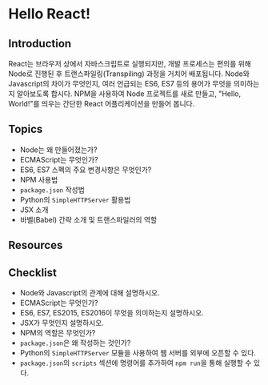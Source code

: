 # Hello React!

## <a name="introduction">Introduction

React는 브라우저 상에서 자바스크립트로 실행되지만, 개발 프로세스는 편의를 위해 Node로 진행된 후 트랜스파일링(Transpiling) 과정을 거치어 배포됩니다. Node와 Javascript의 차이가 무엇인지, 여러 언급되는 ES6, ES7 등의 용어가 무엇을 의미하는지 알아보도록 합시다. NPM을 사용하여 Node 프로젝트를 새로 만들고, "Hello, World!"를 띄우는 간단한 React 어플리케이션을 만들어 봅니다.


## <a name="topics">Topics

- Node는 왜 만들어졌는가?
- ECMAScript는 무엇인가?
- ES6, ES7 스펙의 주요 변경사항은 무엇인가?
- NPM 사용법
- `package.json` 작성법
- Python의 `SimpleHTTPServer` 활용법
- JSX 소개
- 바벨(Babel) 간략 소개 및 트랜스파일러의 역할


## <a name="resources">Resources


## <a name="checklist">Checklist

- Node와 Javascript의 관계에 대해 설명하시오.
- ECMAScript는 무엇인가?
- ES6, ES7, ES2015, ES2016이 무엇을 의미하는지 설명하시오.
- JSX가 무엇인지 설명하시오.
- NPM의 역할은 무엇인가?
- `package.json`은 왜 작성하는 것인가?
- Python의 `SimpleHTTPServer` 모듈을 사용하여 웹 서버를 외부에 오픈할 수 있다.
- `package.json`의 `scripts` 섹션에 명령어를 추가하여 `npm run`을 통해 실행할 수 있다.